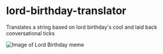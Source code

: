 # lord-birthday-translator
Translates a string based on lord birthday's cool and laid back conversational ticks

![Image of Lord Birthday meme](https://i.redd.it/untv8svov9vy.jpg)
